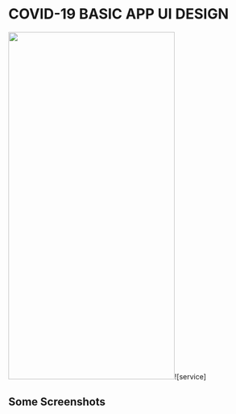 # COVID-19 BASIC APP UI DESIGN

<img src="https://user-images.githubusercontent.com/81028182/124376628-a7fe5e00-dcc7-11eb-9d22-83b972b26c72.gif" width="330" height="690">![service]

## Some Screenshots
